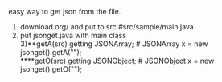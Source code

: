 easy way to get json from the file. <br>
1) download org/ and put to src #src/sample/main.java<br>
2) put jsonget.java with main class<br>
3)**getA(src) getting JSONArray; # JSONArray x = new jsonget().getA("");<br>
****getO(src) getting JSONObject; # JSONObject x = new jsonget().getO("");
